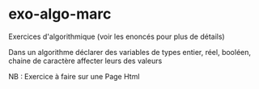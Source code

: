 # exo-algo-marc

Exercices d'algorithmique (voir les enoncés pour plus de détails)

Dans un algorithme déclarer des variables de types entier, réel, booléen, chaine de
caractère affecter leurs des valeurs

NB : Exercice à faire sur une Page Html